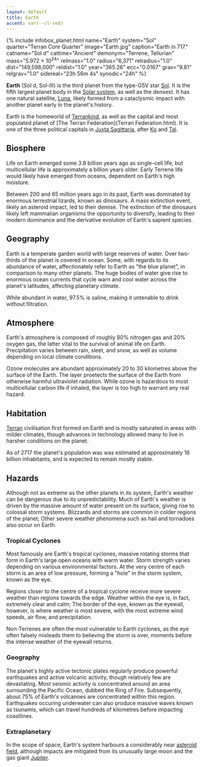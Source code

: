 ```yaml
---
layout: default
title: Earth
accent: var(--cl-red)
---
```

{% include infobox_planet.html 
    name="Earth"
    system="Sol" 
    quarter="Terran Core Quarter"
    image="Earth.jpg"
    caption="Earth in 717."
    catname="Sol d"
    cattime="Ancient"
    demonym="Terrene, Tellurian"
    mass="5.972 &#215; 10<sup>24</sup>"
    relmass="1.0" 
    radius="6,371" 
    relradius="1.0"
    dist="149,598,000" 
    reldist="1.0"
    year="365.26"
    ecc="0.0167"
    grav="9.81"
    relgrav="1.0"
    sidereal="23h 56m 4s"
    synodic="24h"
    %}

**Earth** (Sol d, Sol-III) is the third planet from the type-G5V star [Sol](Sol.html). It is the
fifth largest planet body in the [Solar system](Solar_system.html), as well as the densest. It has
one natural satellite, [Luna](Luna.html), likely formed from a cataclysmic impact with another
planet early in the planet's history.

Earth is the homeworld of [Terrankind](Terrankind.html), as well as the capital and most populated
planet of [The Terran Federation](Terran Federation.html). It is one of the three political capitals
in [Juxta Sagittaria](Juxta_Sagittaria.html), after [Ko](Ko.html) and [Tal](Tal.html).

## Biosphere
Life on Earth emerged some 3.8 billion years ago as single-cell life, but multicellular life is
approximately a billion years older. Early Terrene life would likely have emerged from oceans,
dependent on Earth's high moisture.

Between 200 and 65 million years ago in its past, Earth was dominated by enormous terrestrial
lizards, known as dinosaurs. A mass extinction event, likely an asteroid impact, led to their
demise. The extinction of the dinosaurs likely left mammalian organisms the opportunity to
diversify, leading to their modern dominance and the derivative evolution of Earth's sapient
species. 

## Geography
Earth is a temperate garden world with large reserves of water. Over two-thirds of the planet is
covered in ocean. Some, with regards to its abundance of water, affectionately refer to Earth as
"the blue planet", in comparison to many other planets. The huge bodies of water give rise to
enormous ocean currents that cycle warn and cool water across the planet's latitudes, affecting
planetary climate.

While abundant in water, 97.5% is saline, making it untenable to drink without filtration.

## Atmosphere
Earth's atmosphere is composed of roughly 80% nitrogen gas and 20% oxygen gas, the latter vital to
the survival of animal life on Earth. Precipitation varies between rain, sleet, and snow, as well
as volume depending on local climate conditions.

Ozone molecules are abundant approximately 20 to 30 kilometres above the surface of the Earth. The
layer proetects the surface of the Earth from otherwise harmful ultraviolet radiation. While ozone
is hazardous to most multicellular carbon life if inhaled, the layer is too high to warrant any real
hazard.

## Habitation
[Terran](Terran.html) civilisation first formed on Earth and is mostly saturated in areas with
milder climates, though advances in technology allowed many to live in harsher conditions on the
planet.

As of 2717 the planet's population was was estimated at approximately 16 billion inhabitants, and is
expected to remain mostly stable.

## Hazards
Although not as extreme as the other planets in its system, Earth's weather can be dangerous due to
its unpredictability. Much of Earth's weather is driven by the massive amount of water present on
its surface, giving rise to colossal storm systems. Blizzards and storms are common in colder
regions of the planet; Other severe weather phenomena such as hail and tornadoes also occur on
Earth. 

### Tropical Cyclones
Most famously are Earth's tropical cyclones, massive rotating storms that form in Earth's large open
oceans with warm water. Storm strength varies depending on various environmental factors. At the
very centre of each storm is an area of low pressure, forming a "hole" in the storm system, known as
the eye.

Regions closer to the centre of a tropical cyclone receive more severe weather than regions towards
the edge. Weather within the eye is, in fact, extremely clear and calm; The border of the eye, known
as the eyewall, however, is where weather is most severe, with the most extreme wind speeds, air
flow, and precipitation.

Non-Terrenes are often the most vulnerable to Earth cyclones, as the eye often falsely misleads them
to believing the storm is over, moments before the intense weather of the eyewall returns.

### Geography
The planet's highly active tectonic plates regularly produce powerful earthquakes and active
volcanic activity, though relatively few are devastating. Most seismic activity is concentrated
around an area surrounding the Pacific Ocean, dubbed the Ring of Fire. Subsequently, about 75% of
Earth's volcanoes are concentrated within this region. Earthquakes occuring underwater can also
produce massive waves known as tsunamis, which can travel hundreds of kilometres before impacting
coastlines.

### Extraplanetary
In the scope of space, Earth's system harbours a considerably near
[asteroid field](Solar_Asteroid_Belt.html), although impacts are mitigated from its unusually large
moon and the gas giant [Jupiter](Jupiter.html). 
